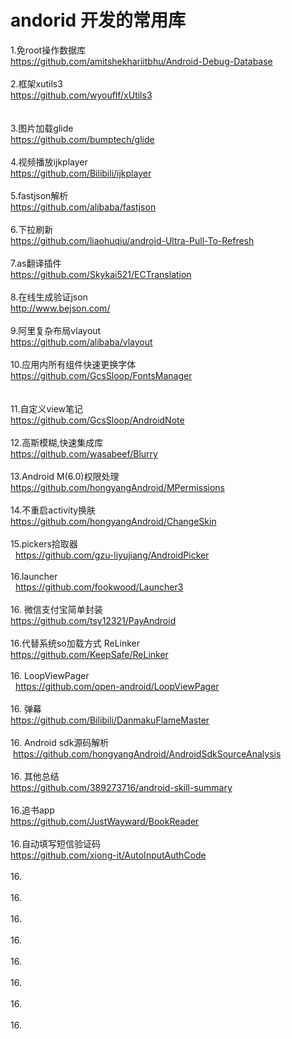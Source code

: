 # andorid 开发的常用库</br>
1.免root操作数据库</br>
https://github.com/amitshekhariitbhu/Android-Debug-Database</br></br>
2.框架xutils3</br>
https://github.com/wyouflf/xUtils3 </br></br>                 
3.图片加载glide</br>
https://github.com/bumptech/glide</br></br>
4.视频播放ijkplayer </br>
https://github.com/Bilibili/ijkplayer</br></br>
5.fastjson解析</br>
https://github.com/alibaba/fastjson</br></br>
6.下拉刷新</br>
https://github.com/liaohuqiu/android-Ultra-Pull-To-Refresh</br></br>
7.as翻译插件</br>
https://github.com/Skykai521/ECTranslation</br></br> 
8.在线生成验证json </br>
http://www.bejson.com/</br></br>
9.阿里复杂布局vlayout</br>
https://github.com/alibaba/vlayout</br></br>
10.应用内所有组件快速更换字体</br> https://github.com/GcsSloop/FontsManager </br></br></br>
11.自定义view笔记 </br>  https://github.com/GcsSloop/AndroidNote  </br></br>
12.高斯模糊,快速集成库 </br> https://github.com/wasabeef/Blurry</br></br>
13.Android M(6.0)权限处理</br> https://github.com/hongyangAndroid/MPermissions</br></br>
14.不重启activity换肤</br> https://github.com/hongyangAndroid/ChangeSkin </br></br>
15.pickers拾取器 </br>   https://github.com/gzu-liyujiang/AndroidPicker </br></br>
16.launcher  </br>   https://github.com/fookwood/Launcher3 </br></br> 
16. 微信支付宝简单封装</br> https://github.com/tsy12321/PayAndroid </br></br> 
16.代替系统so加载方式 ReLinker</br> https://github.com/KeepSafe/ReLinker </br></br> 
16. LoopViewPager </br>   https://github.com/open-android/LoopViewPager </br></br> 
16. 弹幕 </br>https://github.com/Bilibili/DanmakuFlameMaster  </br></br> 
16. Android sdk源码解析</br>   https://github.com/hongyangAndroid/AndroidSdkSourceAnalysis</br></br> 
16. 其他总结</br> https://github.com/389273716/android-skill-summary </br></br> 
16.追书app </br>
 https://github.com/JustWayward/BookReader  </br></br> 
16.自动填写短信验证码 </br> https://github.com/xiong-it/AutoInputAuthCode</br></br> 
16.                  </br></br> 
16.                  </br></br> 
16.                  </br></br> 
16.                  </br></br> 
16.                  </br></br> 
16.                  </br></br> 
16.                  </br></br> 
16.                  </br></br> 

